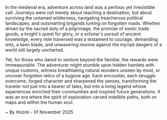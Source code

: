 
In the medieval era, adventure across land was a perilous yet irresistible call. Journeys were not merely about reaching a destination, but about surviving the untamed wilderness, navigating treacherous political landscapes, and outsmarting brigands lurking on forgotten roads. Whether driven by the sacred duty of a pilgrimage, the promise of exotic trade goods, a knight's quest for glory, or a scholar's pursuit of ancient knowledge, every mile traversed was a testament to courage, demanding wits, a keen blade, and unwavering resolve against the myriad dangers of a world still largely uncharted.

Yet, for those who dared to venture beyond the familiar, the rewards were immeasurable. The adventurer might stumble upon hidden hamlets with unique customs, witness breathtaking natural wonders unseen by most, or uncover forgotten relics of a bygone age. Each encounter, each struggle overcome, forged character and sharpened the senses, transforming the traveler not just into a bearer of tales, but into a living legend whose experiences enriched their communities and inspired future generations. It was an era where the spirit of exploration carved indelible paths, both on maps and within the human soul.

~ By Hozmi - 01 November 2025
